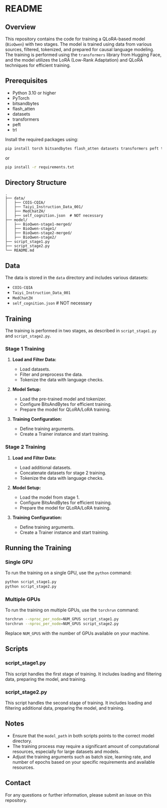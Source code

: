 # README

## Overview

This repository contains the code for training a QLoRA-based model (`BioQwen`) with two stages. The model is trained using data from various sources, filtered, tokenized, and prepared for causal language modeling. The training is performed using the `transformers` library from Hugging Face, and the model utilizes the LoRA (Low-Rank Adaptation) and QLoRA techniques for efficient training.

## Prerequisites

- Python 3.10 or higher
- PyTorch
- bitsandbytes
- flash_atten
- datasets
- transformers
- peft
- trl

Install the required packages using:
```bash
pip install torch bitsandbytes flash_atten datasets transformers peft trl
```
or
```bash
pip install -r requirements.txt
```

## Directory Structure

```
.
├── data/
│   ├── COIG-CQIA/
│   ├── Taiyi_Instruction_Data_001/
│   ├── MedChatZH/
│   ├── self_cognition.json  # NOT necessary
├── model/
│   ├── BioQwen-stage1-merged/
│   ├── BioQwen-stage1/
│   ├── BioQwen-stage2-merged/
│   ├── BioQwen-stage2/
├── script_stage1.py
├── script_stage2.py
└── README.md
```

## Data

The data is stored in the `data` directory and includes various datasets:
- `COIG-CQIA`
- `Taiyi_Instruction_Data_001`
- `MedChatZH`
- `self_cognition.json`  # NOT necessary

## Training

The training is performed in two stages, as described in `script_stage1.py` and `script_stage2.py`.

### Stage 1 Training

1. **Load and Filter Data:**
    - Load datasets.
    - Filter and preprocess the data.
    - Tokenize the data with language checks.

2. **Model Setup:**
    - Load the pre-trained model and tokenizer.
    - Configure BitsAndBytes for efficient training.
    - Prepare the model for QLoRA/LoRA training.

3. **Training Configuration:**
    - Define training arguments.
    - Create a Trainer instance and start training.

### Stage 2 Training

1. **Load and Filter Data:**
    - Load additional datasets.
    - Concatenate datasets for stage 2 training.
    - Tokenize the data with language checks.

2. **Model Setup:**
    - Load the model from stage 1.
    - Configure BitsAndBytes for efficient training.
    - Prepare the model for QLoRA/LoRA training.

3. **Training Configuration:**
    - Define training arguments.
    - Create a Trainer instance and start training.

## Running the Training

### Single GPU

To run the training on a single GPU, use the `python` command:

```bash
python script_stage1.py
python script_stage2.py
```

### Multiple GPUs

To run the training on multiple GPUs, use the `torchrun` command:

```bash
torchrun --nproc_per_node=NUM_GPUS script_stage1.py
torchrun --nproc_per_node=NUM_GPUS script_stage2.py
```

Replace `NUM_GPUS` with the number of GPUs available on your machine.

## Scripts

### script_stage1.py

This script handles the first stage of training. It includes loading and filtering data, preparing the model, and training.

### script_stage2.py

This script handles the second stage of training. It includes loading and filtering additional data, preparing the model, and training.

## Notes

- Ensure that the `model_path` in both scripts points to the correct model directory.
- The training process may require a significant amount of computational resources, especially for large datasets and models.
- Adjust the training arguments such as batch size, learning rate, and number of epochs based on your specific requirements and available resources.

## Contact

For any questions or further information, please submit an issue on this repository.